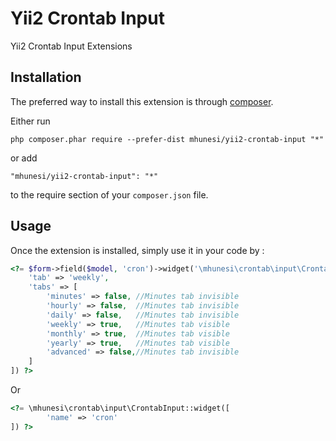 Yii2 Crontab Input
==================
Yii2 Crontab Input Extensions

Installation
------------

The preferred way to install this extension is through [composer](http://getcomposer.org/download/).

Either run

```
php composer.phar require --prefer-dist mhunesi/yii2-crontab-input "*"
```

or add

```
"mhunesi/yii2-crontab-input": "*"
```

to the require section of your `composer.json` file.


Usage
-----

Once the extension is installed, simply use it in your code by  :

```php
<?= $form->field($model, 'cron')->widget('\mhunesi\crontab\input\CrontabInput',[
    'tab' => 'weekly',
    'tabs' => [
        'minutes' => false, //Minutes tab invisible
        'hourly' => false,  //Minutes tab invisible
        'daily' => false,   //Minutes tab invisible
        'weekly' => true,   //Minutes tab visible
        'monthly' => true,  //Minutes tab visible
        'yearly' => true,   //Minutes tab visible
        'advanced' => false,//Minutes tab invisible
    ]
]) ?>

```

Or  

```php
<?= \mhunesi\crontab\input\CrontabInput::widget([
        'name' => 'cron'
]) ?>
```